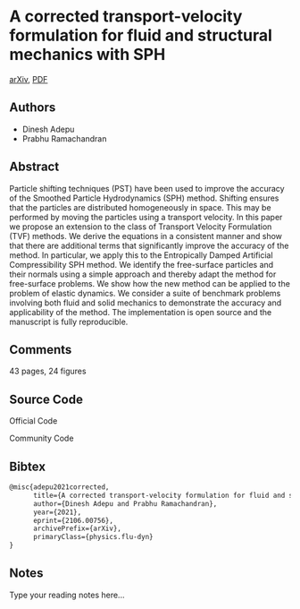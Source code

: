 
# A corrected transport-velocity formulation for fluid and structural mechanics with SPH

[arXiv](https://arxiv.org/abs/2106.0756), [PDF](https://arxiv.org/pdf/2106.0756.pdf)

## Authors

- Dinesh Adepu
- Prabhu Ramachandran

## Abstract

Particle shifting techniques (PST) have been used to improve the accuracy of the Smoothed Particle Hydrodynamics (SPH) method. Shifting ensures that the particles are distributed homogeneously in space. This may be performed by moving the particles using a transport velocity. In this paper we propose an extension to the class of Transport Velocity Formulation (TVF) methods. We derive the equations in a consistent manner and show that there are additional terms that significantly improve the accuracy of the method. In particular, we apply this to the Entropically Damped Artificial Compressibility SPH method. We identify the free-surface particles and their normals using a simple approach and thereby adapt the method for free-surface problems. We show how the new method can be applied to the problem of elastic dynamics. We consider a suite of benchmark problems involving both fluid and solid mechanics to demonstrate the accuracy and applicability of the method. The implementation is open source and the manuscript is fully reproducible.

## Comments

43 pages, 24 figures

## Source Code

Official Code



Community Code



## Bibtex

```tex
@misc{adepu2021corrected,
      title={A corrected transport-velocity formulation for fluid and structural mechanics with SPH}, 
      author={Dinesh Adepu and Prabhu Ramachandran},
      year={2021},
      eprint={2106.00756},
      archivePrefix={arXiv},
      primaryClass={physics.flu-dyn}
}
```

## Notes

Type your reading notes here...

